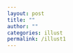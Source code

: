 ```yaml
---
layout: post
title: ""
author: ""
categories: illust
permalink: /illust1
---
```


<html lang="ja">
<head>
    <meta charset="UTF-8">
    <meta name="viewport" content="width=device-width, initial-scale=1.0">
    <title>写真とテキストのレイアウト</title>
    <style>
        .container {
            display: flex;
            flex-wrap: wrap;
            justify-content: space-between;
            margin-bottom: 20px;
        }
        .image-container {
            flex: 0 0 48%; /* 画像の幅を設定 */
            text-align: center;
            margin-bottom: 5px;
        }
        .text-container {
            flex: 0 0 52%; /* テキストの幅を設定 */
            margin-bottom: 10px;
        }
        img {
            width: 100%; /* 画像をコンテナ内で最大幅に調整 */
            height: auto;
        }
        .church-image {
            width: 80%; /* 教会の写真だけ幅を80%に設定 */
            height: auto;
        }
        .yuri-image {
            width: 140%; 
            height: auto;
        }
        .flavor-text {
            font-size: 16px;
            color: gray;
        }
        .post-date {
            display: none; 
        }
        .title-text {
            font-size: 18px;
            font-weight: bold;
            text-align: center;
            margin-top: 10px;
        }
        
    </style>
</head>
<body>

    <div class="container">
        <div class="image-container">
            <img src="{{ site.github.url }}/assets/img/sannbika-1.png" alt="教会" class="church-image">
            <p class="title-text">【ゴスペルが聞こえる】</p>
        </div>
        <div class="text-container">
            <p class="flavor-text">
                &nbsp;&nbsp;目醒めたときの気分は最悪でしたが、あの時目にした情景が私の脳裏にこびりついて離れないのでした。
                夕陽をいっぱいに浴びたレースカーテンのような長く赤い髪が、私の視界の端で艶めかしく揺れていたのを鮮明に憶えています。<br>
                混濁した意識の中、彼女は両の手で私の頬を優しく包み込み、耳元で囁きました。<br>
                <br>「ぉkえり…なsい。また再会できtこと、喜ばしく思うわ。」<br>
                <br>「あなたを、待っていたの。」<br>
                <br>
                <br>「……」<br>
                <br>
                <br>
                &nbsp;&nbsp;私が落ち着くまでの間、彼女は可憐な笑みを浮かべたまま隣で寄り添ってくれました。<br>
                暫くして平衡感覚が戻ったので肩を借りてヨロヨロと立ち上がりました。<br>
                <br>
               「案内したい場所があるの。歩けそうかしら？」<br>
               <br>
                &nbsp;&nbsp;状況を飲み込めずに立ち尽くしていた私を暫く見つめたあと、彼女は踵を返し目的地まで歩き出しました。
               歩みを止めた彼女のほうをを見やると、視界の先には、木漏れ日に照らされた古びたチャペルが寂しそうに佇んでいました。<br>
            </p>
        </div>
    </div>

    <div class="container">
        <div class="text-container">
            <p class="flavor-text">
                ツヅリ: ヨハナは私なんかと違って、なんだってそつなくこなしてみせる。<br>
                 &nbsp;&nbsp;&nbsp;&nbsp;&nbsp;&nbsp;&nbsp;&nbsp;&nbsp;&nbsp;&nbsp;&nbsp;&nbsp;&nbsp;&nbsp;私の空白が埋まる日は訪れるのだろうか？<br>
            </p>
        </div>
        <div class="image-container">
            <img src="{{ site.github.url }}/assets/img/yuri1.png" alt="百合" class="yuri-image">
            <p class="title-text">【少女性】</p>
        </div>
    </div>

    <div class="container">
        <div class="image-container">
            <img src="path/to/image3.jpg" alt="画像3">
        </div>
        <div class="text-container">
            <p class="flavor-text">[ flavor text ]<br>
                dfasdfasdfasdfsdfsdfffffffsdfsd ddd dddddddddddddddddf fffffdd ddd ddd dddddddddddddddddddd ddddddddddddddddddddddddd ddddddddddddddddddddddddd
            </p>
        </div>
    </div>

</body>
</html>
